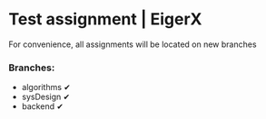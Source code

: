 # Test assignment | EigerX

For convenience, all assignments will be located on new branches

### Branches:

- algorithms ✔
- sysDesign ✔
- backend ✔

